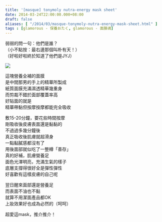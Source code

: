 ```yaml
---
title: '[masque] tonymoly nutra-energy mask sheet'
date: 2014-03-24T22:00:00.000+08:00
draft: false
aliases: [ "/2014/03/masque-tonymoly-nutra-energy-mask-sheet.html" ]
tags : [glamorous - 保養おたく, glamorous - 面膜魂]
---
```


弱弱的問一句：他們是誰？  
（小不點按：最右邊那個叫朴有天！）  
（好啦好啦終於知道了他們是JYJ）  

![](/images/tonymolyenergy.jpg)

這塊營養全補的面膜  
是中間那男的手上的精華所製成  
紙質面膜充滿濕透精華幾重身  
而剪裁不錯於面部覆蓋率高  
好貼面的就是  
精華帶黏但按摩按摩都能完全吸收  
  
敷15-20分鐘，要花些時間按摩  
剛吸收後皮膚表面還是黏黏的  
不過過多幾分鐘後  
真正吸收後肌膚就超滑身  
一點黏膩感都沒有了  
用後面部就似吃了一整樽「善存」  
真的好補，肌膚營養足  
面色光澤明亮，充滿生氣的樣子  
底層支撐得很好全是彈性彈性  
好喜歡有這樣皮膚的自己呢  
  
翌日醒來面部還是營養足  
而表面不油也不黏  
就算不用潔面產品都OK  
上妝效果好也成為必然的（呵呵）  
  
超愛這mask，推介推介！
